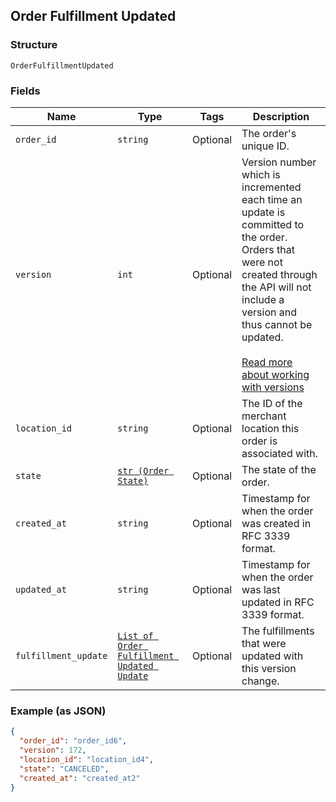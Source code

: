 ## Order Fulfillment Updated

### Structure

`OrderFulfillmentUpdated`

### Fields

| Name | Type | Tags | Description |
|  --- | --- | --- | --- |
| `order_id` | `string` | Optional | The order's unique ID. |
| `version` | `int` | Optional | Version number which is incremented each time an update is committed to the order.<br>Orders that were not created through the API will not include a version and<br>thus cannot be updated.<br><br>[Read more about working with versions](https://developer.squareup.com/docs/docs/orders-api/manage-orders#update-orders) |
| `location_id` | `string` | Optional | The ID of the merchant location this order is associated with. |
| `state` | [`str (Order State)`](/doc/models/order-state.md) | Optional | The state of the order. |
| `created_at` | `string` | Optional | Timestamp for when the order was created in RFC 3339 format. |
| `updated_at` | `string` | Optional | Timestamp for when the order was last updated in RFC 3339 format. |
| `fulfillment_update` | [`List of Order Fulfillment Updated Update`](/doc/models/order-fulfillment-updated-update.md) | Optional | The fulfillments that were updated with this version change. |

### Example (as JSON)

```json
{
  "order_id": "order_id6",
  "version": 172,
  "location_id": "location_id4",
  "state": "CANCELED",
  "created_at": "created_at2"
}
```

